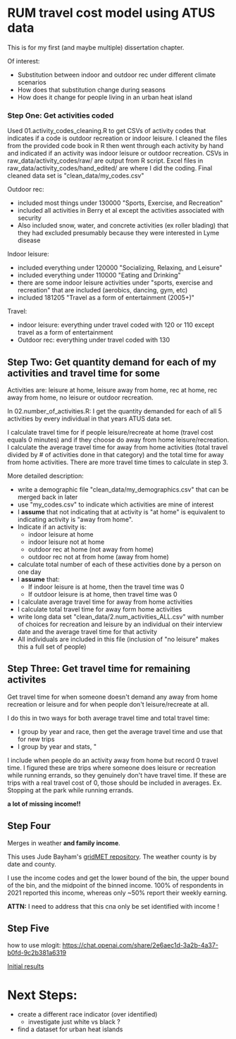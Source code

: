# RUM travel cost model using ATUS data
This is for my first (and maybe multiple) dissertation chapter. 

Of interest: 
  - Substitution between indoor and outdoor rec under different climate scenarios 
  - How does that substitution change during seasons
  - How does it change for people living in an urban heat island 

<!--Note: I edited my .Renviron file and added a key from NOAA, but it ended up not being needed. I used Jude's gridMET code to get county level weather. 
-->
### Step One: Get activities coded
Used 01.activity_codes_cleaning.R to get CSVs of activity codes that indicates if a code is outdoor recreation or indoor leisure. I cleaned the files from the provided code book in R then went through each activity by hand and indicated if an activity was indoor leisure or outdoor recreation. CSVs in raw_data/activity_codes/raw/ are output from R script. Excel files in raw_data/activity_codes/hand_edited/ are where I did the coding. Final cleaned data set is "clean_data/my_codes.csv"

Outdoor rec: 

- included most things under 130000 "Sports, Exercise, and Recreation"
- included all activities in Berry et al except the activities associated with security
- Also included snow, water, and concrete activities (ex roller blading) that they had excluded presumably because they were interested in Lyme disease 

Indoor leisure: 

- included everything under 120000 "Socializing, Relaxing, and Leisure"
- included everything under 110000 "Eating and Drinking"
- there are some indoor leisure activities under "sports, exercise and recreation" that are included (aerobics, dancing, gym, etc)
- included 181205 "Travel as a form of entertainment (2005+)"

Travel: 

- indoor leisure: everything under travel coded with 120 or 110 except travel as a form of entertainment
- Outdoor rec: everything under travel coded with 130


## Step Two: Get quantity demand for each of my activities and travel time for some
Activities are: leisure at home, leisure away from home,  rec at home, rec away from home, no leisure or outdoor recreation.

In 02.number_of_activities.R: I get the quantity demanded for each of all 5 activities by every individual in that years ATUS data set.   

I calculate travel time for if people leisure/recreate at home (travel cost equals 0 minutes) and if they choose do away from home leisure/recreation. I calculate the average travel time for away from home activities (total travel divided by # of activities done in that category) and the total time for away from home activities. There are more travel time times to calculate in step 3.

More detailed description: 

- write a demographic file "clean_data/my_demographics.csv" that can be merged back in later 
- use "my_codes.csv" to indicate which activities are mine of interest
- I **assume** that not indicating that at activity is "at home" is equivalent to indicating activity is "away from home". 
- Indicate if an activity is:
    - indoor leisure at home
    - indoor leisure not at home
    - outdoor rec at home (not away from home)
    - outdoor rec not at from home (away from home)
- calculate total number of each of these activities done by a person on one day
- I **assume** that:
    - If indoor leisure is at home, then the travel time was 0
    - If outdoor leisure is at home, then travel time was 0 
- I calculate average travel time for away from home activities 
- I calculate total travel time for away form home activities 
- write long data set "clean_data/2.num_activities_ALL.csv" with number of choices for recreation and leisure by an individual on their interview date and the average travel time for that activity
- All individuals are included in this file (inclusion of "no leisure" makes this a full set of people)


## Step Three: Get travel time for remaining activites 
Get travel time for when someone doesn't demand any away from home recreation or leisure and for when people don't leisure/recreate at all. 

I do this in two ways for both average travel time and total travel time: 
  - I group by year and race, then get the average travel time and use that for new trips
  - I group by year and stats, "

I include when people do an activity away from home but record 0 travel time. I figured these are trips where someone does leisure or recreation while running errands, so they genuinely don't have travel time. If these are trips with a real travel cost of 0, those should be included in averages. Ex. Stopping  at the park while running errands.

**a lot of missing income!!**

## Step Four
Merges in weather **and family income**. 

This uses Jude Bayham's [gridMET repository](https://github.com/a5creel/gridMETr). The weather county is by date and county. 

I use the income codes and get the lower bound of the bin, the upper bound of the bin, and the midpoint of the binned income. 100% of respondents in 2021 reported this income, whereas only ~50% report their weekly earning. 

**ATTN:** I need to address that this cna only be set identified with income ! 

## Step Five 
how to use mlogit: https://chat.openai.com/share/2e6aec1d-3a2b-4a37-b0fd-9c2b381a6319

[Initial results](https://github.com/a5creel/atus_travel_cost/blob/main/05.write_up.pdf)


# Next Steps:

- create a different race indicator (over identified)
  - investigate just white vs black ? 
- find a dataset for urban heat islands 

